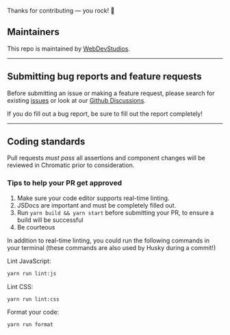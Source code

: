 Thanks for contributing — you rock! 🤘

## Maintainers

This repo is maintained by [WebDevStudios](https://webdevstudios.com).

---

## Submitting bug reports and feature requests

Before submitting an issue or making a feature request, please search for existing [issues](https://github.com/WebDevStudios/nextjs-wordpress-starter/issues) or look at our [Github Discussions](https://github.com/WebDevStudios/nextjs-wordpress-starter/discussions).

If you do fill out a bug report, be sure to fill out the report completely!

---

## Coding standards

Pull requests _must pass_ all assertions and component changes will be reviewed in Chromatic prior to consideration.

### Tips to help your PR get approved

1. Make sure your code editor supports real-time linting.
2. JSDocs are important and must be completely filled out.
3. Run `yarn build && yarn start` before submitting your PR, to ensure a build will be successful
4. Be courteous

In addition to real-time linting, you could run the following commands in your terminal (these commands are also used by Husky during a commit!)

Lint JavaScript:

```bash
yarn run lint:js
```

Lint CSS:

```bash
yarn run lint:css
```

Format your code:

```bash
yarn run format
```
